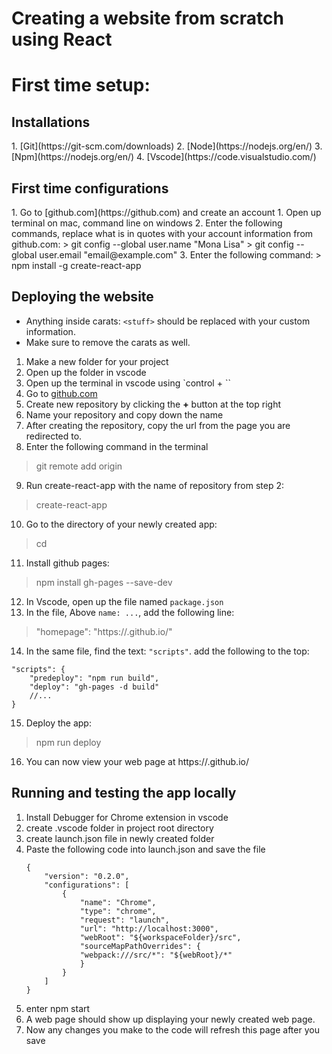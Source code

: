 # Creating a website from scratch using React

# First time setup: 

<h2> Installations </h2>
1. [Git](https://git-scm.com/downloads)
2. [Node](https://nodejs.org/en/)
3. [Npm](https://nodejs.org/en/)
4. [Vscode](https://code.visualstudio.com/)

<h2> First time configurations </h2>
1. Go to [github.com](https://github.com) and create an account
1. Open up terminal on mac, command line on windows 
2. Enter the following commands, replace what is in quotes with your account information from github.com:
> git config --global user.name "Mona Lisa"
> git config --global user.email "email@example.com"
3. Enter the following command:
> npm install -g create-react-app

<h2> Deploying the website </h2>

* Anything inside carats: `<stuff>` should be replaced with your custom information. 
* Make sure to remove the carats as well.

1. Make a new folder for your project
2. Open up the folder in vscode 
3. Open up the terminal in vscode using `control + ``
4. Go to [github.com](https://github.com)
5. Create new repository by clicking the **+** button at the top right
6. Name your repository and copy down the name
7. After creating the repository, copy the url from the page you are redirected to. 
8. Enter the following command in the terminal 
> git remote add origin <url you copied>
9. Run create-react-app with the name of repository from step 2: 
>create-react-app <your-git-repository-name>
10. Go to the directory of your newly created app:
> cd <your-app-name>
11. Install github pages:
> npm install gh-pages --save-dev
12. In Vscode, open up the file named `package.json`
13. In the file, Above `name: ...`, add the following line:
> "homepage": "https://<your-github-username>.github.io/<your-app-name>"
14. In the same file, find the text: `"scripts"`. add the following to the top: 
```
"scripts": {
    "predeploy": "npm run build",
    "deploy": "gh-pages -d build"
    //...
}
```
15. Deploy the app: 
> npm run deploy
16. You can now view your web page at https://<your-github-username>.github.io/<your-app-name>

<h2> Running and testing the app locally </h2>

1. Install Debugger for Chrome extension in vscode
2. create .vscode folder in project root directory 
3. create launch.json file in newly created folder 
4. Paste the following code into launch.json and save the file
    ```
    {
        "version": "0.2.0",
        "configurations": [
            {
                "name": "Chrome",
                "type": "chrome",
                "request": "launch",
                "url": "http://localhost:3000",
                "webRoot": "${workspaceFolder}/src",
                "sourceMapPathOverrides": {
                "webpack:///src/*": "${webRoot}/*"
                }
            }
        ]
    }
    ```
5. enter npm start
6. A web page should show up displaying your newly created web page.
7. Now any changes you make to the code will refresh this page after you save 